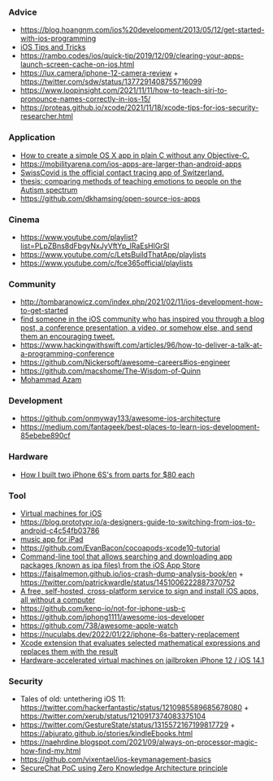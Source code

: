 ### Advice

- https://blog.hoangnm.com/ios%20development/2013/05/12/get-started-with-ios-programming
- [iOS Tips and Tricks](https://blog.hoangnm.com/pageDir/iosTips)
- https://rambo.codes/ios/quick-tip/2019/12/09/clearing-your-apps-launch-screen-cache-on-ios.html
- https://lux.camera/iphone-12-camera-review + https://twitter.com/sdw/status/1377291408755716099
- https://www.loopinsight.com/2021/11/11/how-to-teach-siri-to-pronounce-names-correctly-in-ios-15/
- https://proteas.github.io/xcode/2021/11/18/xcode-tips-for-ios-security-researcher.html

### Application

- [How to create a simple OS X app in plain C without any Objective-C.](https://github.com/jimon/osx_app_in_plain_c)
- https://mobilityarena.com/ios-apps-are-larger-than-android-apps
- [SwissCovid is the official contact tracing app of Switzerland.](https://github.com/DP-3T/dp3t-app-ios-ch)
- [thesis: comparing methods of teaching emotions to people on the Autism spectrum](http://www.lizziesiegle.xyz/thesis.pdf)
- https://github.com/dkhamsing/open-source-ios-apps

### Cinema

- https://www.youtube.com/playlist?list=PLpZBns8dFbgyNxJyVftYp_lRaEsHlGrSl
- https://www.youtube.com/c/LetsBuildThatApp/playlists
- https://www.youtube.com/c/fce365official/playlists


### Community

- http://tombaranowicz.com/index.php/2021/02/11/ios-development-how-to-get-started
- [find someone in the iOS community who has inspired you through a blog post, a conference presentation, a video, or somehow else, and send them an encouraging tweet.](https://twitter.com/twostraws/status/1208764380969611264)
- https://www.hackingwithswift.com/articles/96/how-to-deliver-a-talk-at-a-programming-conference
- https://github.com/Nickersoft/awesome-careers#ios-engineer
- https://github.com/macshome/The-Wisdom-of-Quinn
- [Mohammad Azam](https://www.youtube.com/user/azamsharp/playlists)

### Development

- https://github.com/onmyway133/awesome-ios-architecture
- https://medium.com/fantageek/best-places-to-learn-ios-development-85ebebe890cf

### Hardware

- [How I built two iPhone 6S's from parts for $80 each](https://twitter.com/hackerfantastic/status/1211088686802096128)

### Tool

- [Virtual machines for iOS](https://github.com/utmapp/UTM)
- https://blog.prototypr.io/a-designers-guide-to-switching-from-ios-to-android-c4c54fb03786
- [music app for iPad](https://github.com/Morpheu5/SecondStudy-iPad)
- https://github.com/EvanBacon/cocoapods-xcode10-tutorial
- [Command-line tool that allows searching and downloading app packages (known as ipa files) from the iOS App Store](https://github.com/majd/ipatool)
- https://faisalmemon.github.io/ios-crash-dump-analysis-book/en + https://twitter.com/patrickwardle/status/1451006222887370752
- [A free, self-hosted, cross-platform service to sign and install iOS apps, all without a computer](https://github.com/SignTools/SignTools)
- https://github.com/kenp-io/not-for-iphone-usb-c
- https://github.com/jphong1111/awesome-ios-developer
- https://github.com/738/awesome-apple-watch
- https://nuculabs.dev/2022/01/22/iphone-6s-battery-replacement
- [Xcode extension that evaluates selected mathematical expressions and replaces them with the result](https://github.com/revolter/EvaluateForXcode)
- [Hardware-accelerated virtual machines on jailbroken iPhone 12 / iOS 14.1](https://worthdoingbadly.com/hv)

### Security

- Tales of old: untethering iOS 11: https://twitter.com/hackerfantastic/status/1210985589685678080 + https://twitter.com/xerub/status/1210917374083375104
- https://twitter.com/GestureState/status/1315572167199817729 + https://abjurato.github.io/stories/kindleEbooks.html
- https://naehrdine.blogspot.com/2021/09/always-on-processor-magic-how-find-my.html
- https://github.com/vixentael/ios-keymanagement-basics
- [SecureChat PoC using Zero Knowledge Architecture principle](https://github.com/vixentael/zka-example)